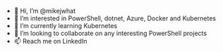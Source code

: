 - 👋 Hi, I’m @mikejwhat
- 👀 I’m interested in PowerShell, dotnet, Azure, Docker and Kubernetes
- 🌱 I’m currently learning Kubernetes
- 💞️ I’m looking to collaborate on any interesting PowerShell projects
- 📫 Reach me on LinkedIn

<!---
mikejwhat/mikejwhat is a ✨ special ✨ repository because its `README.md` (this file) appears on your GitHub profile.
You can click the Preview link to take a look at your changes.
--->
